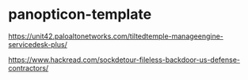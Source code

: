 # panopticon-template

https://unit42.paloaltonetworks.com/tiltedtemple-manageengine-servicedesk-plus/

https://www.hackread.com/sockdetour-fileless-backdoor-us-defense-contractors/
